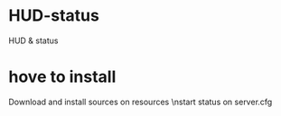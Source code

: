 # HUD-status
HUD & status

# hove to install
Download  and install sources on resources
\nstart status  on server.cfg
